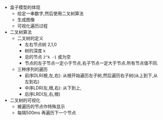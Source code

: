 - 盒子模型的体现
    - 给定一串数字,然后使用二叉树算法
    - 生成图像
    - 可视化遍历过程
- 二叉树算法
    - 二叉树的定义
        - 左右节点树 2,1,0
        - 树的深度 `k`
        - 总的节点 `2^k -1` 或为空
        - 节点的左子节点一定小于节点,右子节点一定大于节点.所有节点值不同.
    - 三种序列的遍历
        - 前序DLR(根,左,右): 从根开始遍历左子树,然后遍历右子树(从上到下,从左到右)
        - 中序LDR(左,根,右): 从下到上,
        - 后序LRD(左,右,根)
- 二叉树的可视化
    - 被遍历的节点作特殊显示
    - 每隔500ms 再遍历下一个节点
